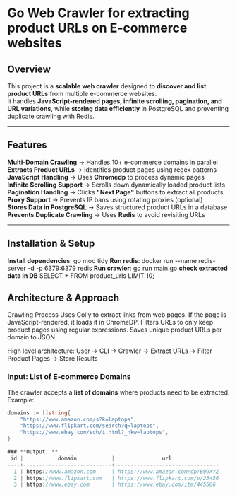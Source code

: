 # Go Web Crawler for extracting product URLs on E-commerce websites


##  Overview
This project is a **scalable web crawler** designed to **discover and list product URLs** from multiple e-commerce websites.  
It handles **JavaScript-rendered pages, infinite scrolling, pagination, and URL variations**, while **storing data efficiently** in PostgreSQL and preventing duplicate crawling with Redis.

---

## Features
**Multi-Domain Crawling** → Handles 10+ e-commerce domains in parallel  
**Extracts Product URLs** → Identifies product pages using regex patterns  
**JavaScript Handling** → Uses **Chromedp** to process dynamic pages  
**Infinite Scrolling Support** → Scrolls down dynamically loaded product lists  
**Pagination Handling** → Clicks **"Next Page"** buttons to extract all products  
**Proxy Support** → Prevents IP bans using rotating proxies (optional)  
**Stores Data in PostgreSQL** → Saves structured product URLs in a database  
**Prevents Duplicate Crawling** → Uses **Redis** to avoid revisiting URLs  

---



## Installation & Setup
**Install dependencies**:
go mod tidy
**Run redis**:
docker run --name redis-server -d -p 6379:6379 redis
**Run crawler**:
go run main.go
**check extracted data in DB**
SELECT * FROM product_urls LIMIT 10;


## Architecture & Approach
Crawling Process
Uses Colly to extract links from web pages.
If the page is JavaScript-rendered, it loads it in ChromeDP.
Filters URLs to only keep product pages using regular expressions.
Saves unique product URLs per domain to JSON.

High level architecture:
User → CLI → Crawler → Extract URLs → Filter Product Pages → Store Results



### **Input: List of E-commerce Domains**
The crawler accepts a **list of domains** where products need to be extracted.  
Example:
```go
domains := []string{
    "https://www.amazon.com/s?k=laptops",
    "https://www.flipkart.com/search?q=laptops",
    "https://www.ebay.com/sch/i.html?_nkw=laptops",
}

### **Output: **
 id |           domain           |               url                
----+----------------------------+---------------------------------
  1 | https://www.amazon.com     | https://www.amazon.com/dp/B09XYZ
  2 | https://www.flipkart.com   | https://www.flipkart.com/p/23456
  3 | https://www.ebay.com       | https://www.ebay.com/itm/445566

```